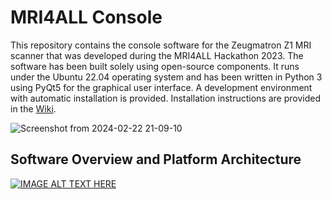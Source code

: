 # MRI4ALL Console

This repository contains the console software for the Zeugmatron Z1 MRI scanner that was developed during the MRI4ALL Hackathon 2023. The software has been built solely using open-source components. It runs under the Ubuntu 22.04 operating system and has been written in Python 3 using PyQt5 for the graphical user interface. A development environment with  automatic installation is provided. Installation instructions are provided in the [Wiki](https://github.com/mri4all/console/wiki).

![Screenshot from 2024-02-22 21-09-10](https://github.com/mri4all/console/assets/35747793/2da37f29-bd7a-491e-81ea-2f57ce5ae4b2)

## Software Overview and Platform Architecture

[![IMAGE ALT TEXT HERE](https://img.youtube.com/vi/8GNmocJP-14/0.jpg)](https://www.youtube.com/watch?v=8GNmocJP-14)
